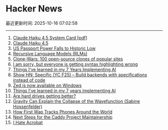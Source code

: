 # Hacker News

最近更新时间: 2025-10-16 07:02:58

--- 
1. [Claude Haiku 4.5 System Card [pdf]](https://assets.anthropic.com/m/99128ddd009bdcb/original/Claude-Haiku-4-5-System-Card.pdf) 
2. [Claude Haiku 4.5](https://www.anthropic.com/news/claude-haiku-4-5) 
3. [US Passport Power Falls to Historic Low](https://www.henleyglobal.com/newsroom/press-releases/henley-global-mobility-report-oct-2025) 
4. [Recursive Language Models (RLMs)](https://alexzhang13.github.io/blog/2025/rlm/) 
5. [Clone-Wars: 100 open-source clones of popular sites](https://github.com/GorvGoyl/Clone-Wars) 
6. [I am sorry, but everyone is getting syntax highlighting wrong](https://tonsky.me/blog/syntax-highlighting/) 
7. [Things I've learned in my 7 Years Implementing AI](https://www.jampa.dev/p/llms-and-the-lessons-we-still-havent) 
8. [Show HN: Specific (YC F25) – Build backends with specifications instead of code](https://specific.dev/) 
9. [Zed is now available on Windows](https://zed.dev/blog/zed-for-windows-is-here) 
10. [Things I've learned in my 7 years implementing AI](https://www.jampa.dev/p/llms-and-the-lessons-we-still-havent) 
11. [Are hard drives getting better?](https://www.backblaze.com/blog/are-hard-drives-getting-better-lets-revisit-the-bathtub-curve/) 
12. [Gravity Can Explain the Collapse of the Wavefunction (Sabine Hossenfelder)](https://arxiv.org/abs/2510.11037) 
13. [How First Wap Tracks Phones Around the World](https://www.lighthousereports.com/methodology/surveillance-secrets-explainer/) 
14. [Next Steps for the Caddy Project Maintainership](https://caddy.community/t/next-steps-for-the-caddy-project-maintainership/33076) 
15. [I Hate Acrobat](https://www.vincentuden.xyz/blog/pdf-reader) 
